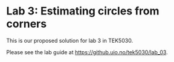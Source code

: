 # Lab 3: Estimating circles from corners
This is our proposed solution for lab 3 in TEK5030.

Please see the lab guide at https://github.uio.no/tek5030/lab_03.
